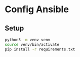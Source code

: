 # Config Ansible

## Setup

```bash
python3 -m venv venv
source venv/bin/activate
pip install -r requirements.txt
```
